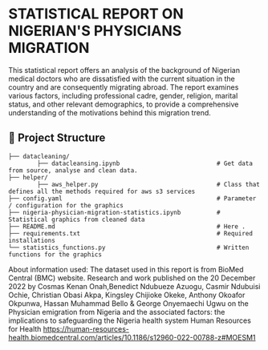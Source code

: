 
# STATISTICAL REPORT ON NIGERIAN'S PHYSICIANS MIGRATION
This statistical report offers an analysis of the background of Nigerian medical doctors who are dissatisfied with the
current situation in the country and are consequently migrating abroad. The report examines various factors, including
professional cadre, gender, religion, marital status, and other relevant demographics, to provide a comprehensive
understanding of the motivations behind this migration trend.

## 📁 Project Structure
```
├── datacleaning/                       
        ├── datacleansing.ipynb                           # Get data from source, analyse and clean data.
├── helper/                             
        ├── aws_helper.py                                 # Class that defines all the methods required for aws s3 services
├── config.yaml                                           # Parameter / configuration for the graphics
├── nigeria-physician-migration-statistics.ipynb          # Statistical graphics from cleaned data
├── README.md                                             # Here .
├── requirements.txt                                      # Required installations
└── statistics_functions.py                               # Written functions for the graphics
```

About information used:
The dataset used in this report is from BioMed Central (BMC) website. Research and work published on the 20 December 2022 
by Cosmas Kenan Onah,Benedict Ndubueze Azuogu, Casmir Ndubuisi Ochie, Christian Obasi Akpa, Kingsley Chijioke Okeke, 
Anthony Okoafor Okpunwa, Hassan Muhammad Bello & George Onyemaechi Ugwu on the Physician emigration from Nigeria and the 
associated factors: the implications to safeguarding the Nigeria health system Human Resources for Health 
https://human-resources-health.biomedcentral.com/articles/10.1186/s12960-022-00788-z#MOESM1
